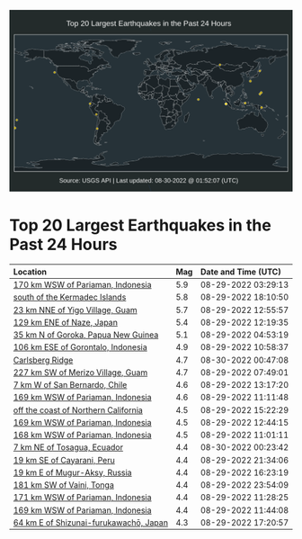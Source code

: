 ![Map](./map.png)

# Top 20 Largest Earthquakes in the Past 24 Hours

| Location | Mag | Date and Time (UTC) |
|:---|:---|:---|
| [170 km WSW of Pariaman, Indonesia](https://earthquake.usgs.gov/earthquakes/eventpage/us7000i38s) | 5.9 | 08-29-2022 03:29:13 |
| [south of the Kermadec Islands](https://earthquake.usgs.gov/earthquakes/eventpage/us7000i3gq) | 5.8 | 08-29-2022 18:10:50 |
| [23 km NNE of Yigo Village, Guam](https://earthquake.usgs.gov/earthquakes/eventpage/us7000i3cd) | 5.7 | 08-29-2022 12:55:57 |
| [129 km ENE of Naze, Japan](https://earthquake.usgs.gov/earthquakes/eventpage/us7000i3c8) | 5.4 | 08-29-2022 12:19:35 |
| [35 km N of Goroka, Papua New Guinea](https://earthquake.usgs.gov/earthquakes/eventpage/us7000i3a1) | 5.1 | 08-29-2022 04:53:19 |
| [106 km ESE of Gorontalo, Indonesia](https://earthquake.usgs.gov/earthquakes/eventpage/us7000i3bt) | 4.9 | 08-29-2022 10:58:37 |
| [Carlsberg Ridge](https://earthquake.usgs.gov/earthquakes/eventpage/us7000i3kb) | 4.7 | 08-30-2022 00:47:08 |
| [227 km SW of Merizo Village, Guam](https://earthquake.usgs.gov/earthquakes/eventpage/us7000i3aq) | 4.7 | 08-29-2022 07:49:01 |
| [7 km W of San Bernardo, Chile](https://earthquake.usgs.gov/earthquakes/eventpage/us7000i3cj) | 4.6 | 08-29-2022 13:17:20 |
| [169 km WSW of Pariaman, Indonesia](https://earthquake.usgs.gov/earthquakes/eventpage/us7000i3bw) | 4.6 | 08-29-2022 11:11:48 |
| [off the coast of Northern California](https://earthquake.usgs.gov/earthquakes/eventpage/us7000i3dm) | 4.5 | 08-29-2022 15:22:29 |
| [169 km WSW of Pariaman, Indonesia](https://earthquake.usgs.gov/earthquakes/eventpage/us7000i3cc) | 4.5 | 08-29-2022 12:44:15 |
| [168 km WSW of Pariaman, Indonesia](https://earthquake.usgs.gov/earthquakes/eventpage/us7000i3bu) | 4.5 | 08-29-2022 11:01:11 |
| [7 km NE of Tosagua, Ecuador](https://earthquake.usgs.gov/earthquakes/eventpage/us7000i3k4) | 4.4 | 08-30-2022 00:23:42 |
| [19 km SE of Cayarani, Peru](https://earthquake.usgs.gov/earthquakes/eventpage/us7000i3j9) | 4.4 | 08-29-2022 21:34:06 |
| [19 km E of Mugur-Aksy, Russia](https://earthquake.usgs.gov/earthquakes/eventpage/us7000i3fe) | 4.4 | 08-29-2022 16:23:19 |
| [181 km SW of Vaini, Tonga](https://earthquake.usgs.gov/earthquakes/eventpage/us7000i3jw) | 4.4 | 08-29-2022 23:54:09 |
| [171 km WSW of Pariaman, Indonesia](https://earthquake.usgs.gov/earthquakes/eventpage/us7000i3c0) | 4.4 | 08-29-2022 11:28:25 |
| [169 km WSW of Pariaman, Indonesia](https://earthquake.usgs.gov/earthquakes/eventpage/us7000i3c1) | 4.4 | 08-29-2022 11:44:08 |
| [64 km E of Shizunai-furukawachō, Japan](https://earthquake.usgs.gov/earthquakes/eventpage/us7000i3g5) | 4.3 | 08-29-2022 17:20:57 |
